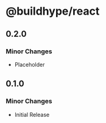 # @buildhype/react

## 0.2.0

### Minor Changes

- Placeholder

## 0.1.0

### Minor Changes

- Initial Release
